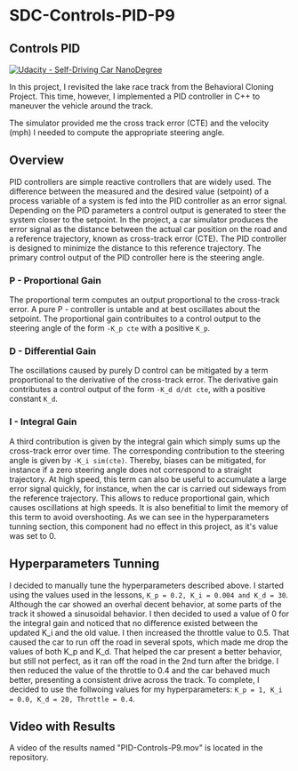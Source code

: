 # SDC-Controls-PID-P9

## Controls PID
[![Udacity - Self-Driving Car NanoDegree](https://s3.amazonaws.com/udacity-sdc/github/shield-carnd.svg)](http://www.udacity.com/drive)

In this project, I revisited the lake race track from the Behavioral Cloning Project. This time, however, I implemented a PID controller in C++ to maneuver the vehicle around the track.

The simulator provided me the cross track error (CTE) and the velocity (mph) I needed to compute the appropriate steering angle.

## Overview 

PID controllers are simple reactive controllers that are widely used. The difference between the measured and the desired value (setpoint) of a process variable of a system is fed into the PID controller as an error signal. Depending on the PID parameters a control output is generated to steer the system closer to the setpoint. In the project, a car simulator produces the error signal as the distance between the actual car position on the road and a reference trajectory, known as cross-track error (CTE). The PID controller is designed to minimize the distance to this reference trajectory. The primary control output of the PID controller here is the steering angle.

### P - Proportional Gain

The proportional term computes an output proportional to the cross-track error. A pure P - controller is untable and at best oscillates about the setpoint. The proportional gain contribuites to a control output to the steering angle of the form `-K_p cte` with a positive `K_p`.

### D - Differential Gain

The oscillations caused by purely D control can be mitigated by a term proportional to the derivative of the cross-track error. The derivative gain contributes a control output of the form `-K_d d/dt cte`, with a positive constant `K_d`.

### I - Integral Gain

A third contribution is given by the integral gain which simply sums up the cross-track error over time. The corresponding contribution to the steering angle is given by `-K_i sim(cte)`. Thereby, biases can be mitigated, for instance if a zero steering angle does not correspond to a straight trajectory. At high speed, this term can also be useful to accumulate a large error signal quickly, for instance, when the car is carried out sideways from the reference trajectory. This allows to reduce proportional gain, which causes oscillations at high speeds. It is also benefitial to limit the memory of this term to avoid overshooting. As we can see in the hyperparameters tunning section, this component had no effect in this project, as it's value was set to 0.

## Hyperparameters Tunning

I decided to manually tune the hyperparameters described above. I started using the values used in the lessons, `K_p = 0.2, K_i = 0.004 and K_d = 30`. Although the car showed an overhal decent behavior, at some parts of the track it showed a sinusoidal behavior. I then decided to used a value of 0 for the integral gain and noticed that no difference existed between the updated K_i and the old value. I then increased the throttle value to 0.5. That caused the car to run off the road in several spots, which made me drop the values of both K_p and K_d. That helped the car present a better behavior, but still not perfect, as it ran off the road in the 2nd turn after the bridge. I then reduced the value of the throttle to 0.4 and the car behaved much better, presenting a consistent drive across the track. To complete, I decided to use the follwoing values for my hyperparameters: `K_p = 1, K_i = 0.0, K_d = 20, Throttle = 0.4`. 

## Video with Results

A video of the results named "PID-Controls-P9.mov" is located in the repository.